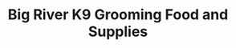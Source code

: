 ---
title: "Big River K9 Grooming Food and Supplies"
url: /onalaska/big-river-k9-grooming-food-and-supplies/
shop: Tiersalon
---
